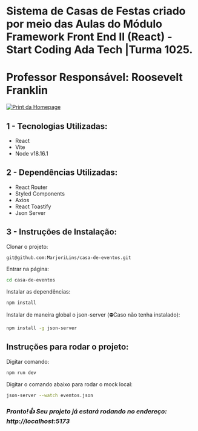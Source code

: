 # Sistema de Casas de Festas criado por meio das Aulas do Módulo Framework Front End II (React) - Start Coding Ada Tech |Turma 1025.

# Professor Responsável: Roosevelt Franklin

[![Print da Homepage](https://i.ibb.co/Jd70h8M/Captura-de-tela-2024-02-26-163036.png)](https://nodesource.com/products/nsolid)

## 1 - Tecnologias Utilizadas:

- React
- Vite
- Node v18.16.1

## 2 - Dependências Utilizadas:

- React Router
- Styled Components
- Axios
- React Toastify
- Json Server

## 3 - Instruções de Instalação:

Clonar o projeto:

```sh
git@github.com:MarjoriLins/casa-de-eventos.git
```

Entrar na página:

```sh
cd casa-de-eventos
```

Instalar as dependências:

```sh
npm install
```

Instalar de maneira global o json-server (⛔Caso não tenha instalado):

```sh
npm install -g json-server
```

## Instruções para rodar o projeto:

Digitar comando:

```sh
npm run dev
```

Digitar o comando abaixo para rodar o mock local:

```sh
json-server --watch eventos.json
```

### _Pronto!👍 Seu projeto já estará rodando no endereço: http://localhost:5173_
